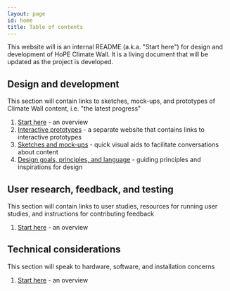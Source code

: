 ```yaml
---
layout: page
id: home
title: Table of contents
---
```


This website will is an internal README (a.k.a. "Start here") for design and development of HoPE Climate Wall. It is a living document that will be updated as the project is developed.

## Design and development

This section will contain links to sketches, mock-ups, and prototypes of Climate Wall content, i.e. "the latest progress"

1. [Start here](design/README.html) - an overview
2. [Interactive prototypes](https://beefoo.github.io/climate-lab/) - a separate website that contains links to interactive prototypes
3. [Sketches and mock-ups](design/sketches.html) - quick visual aids to facilitate conversations about content
4. [Design goals, principles, and language](design/principles.html) - guiding principles and inspirations for design

## User research, feedback, and testing

This section will contain links to user studies, resources for running user studies, and instructions for contributing feedback

1. [Start here](research/README.html) - an overview

## Technical considerations

This section will speak to hardware, software, and installation concerns

1. [Start here](tech/README.html) - an overview
